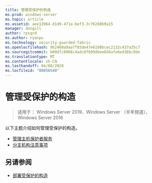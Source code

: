 ```yaml
---
title: 管理受保护的构造
ms.prod: windows-server
ms.topic: article
ms.assetid: aee13964-d1d9-471a-bef3-3c76280b9a15
manager: dongill
author: rpsqrd
ms.author: ryanpu
ms.technology: security-guarded-fabric
ms.openlocfilehash: 9b2460a9aa7f85de47e6198bcec2132c437a35c7
ms.sourcegitcommit: b00d7c8968c4adc8f699dbee694afe6ed36bc9de
ms.translationtype: MT
ms.contentlocale: zh-CN
ms.lasthandoff: 04/08/2020
ms.locfileid: "80856540"
---
```

# <a name="managing-a-guarded-fabric"></a>管理受保护的构造

> 适用于： Windows Server 2019、Windows Server （半年频道）、Windows Server 2016

以下主题介绍如何管理受保护的构造。

- [管理主机保护者服务](guarded-fabric-manage-hgs.md)
- [分支机构注意事项](guarded-fabric-manage-branch-office.md)

## <a name="see-also"></a>另请参阅

- [部署受保护的构造](guarded-fabric-deploying-hgs-overview.md)
